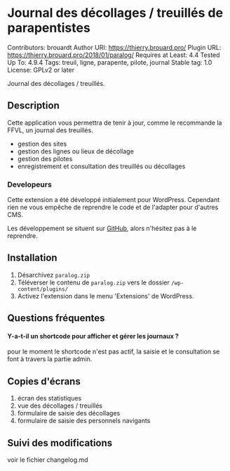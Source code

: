 # Journal des décollages / treuillés de parapentistes
Contributors: brouardt
Author URI: https://thierry.brouard.pro/
Plugin URL: https://thierry.brouard.pro/2018/01/paralog/
Requires at Least: 4.4
Tested Up To: 4.9.4
Tags: treuil, ligne, parapente, pilote, journal
Stable tag: 1.0
License: GPLv2 or later

Journal des décollages / treuillés.

## Description

Cette application vous permettra de tenir à jour, comme le recommande la FFVL, un journal des treuillés.

* gestion des sites
* gestion des lignes ou lieux de décollage
* gestion des pilotes
* enregistrement et consultation des treuillés ou décollages

### Developeurs

Cette extension a été développé initialement pour WordPress. Cependant rien ne vous empêche de reprendre le code et de l'adapter pour d'autres CMS.

Les développement se situent sur [GitHub](https://github.com/brouardt/paralog), alors n'hésitez pas à le reprendre.

## Installation

1. Désarchivez `paralog.zip`
2. Téléverser le contenu de `paralog.zip` vers le dossier `/wp-content/plugins/`
3. Activez l'extension dans le menu 'Extensions' de WordPress.

## Questions fréquentes

#### Y-a-t-il un shortcode pour afficher et gérer les journaux ?

pour le moment le shortcode n'est pas actif, la saisie et le consultation se font à travers la partie admin.

## Copies d'écrans

1. écran des statistiques
2. vue des décollages / treuillés
3. formulaire de saisie des décollages
4. formulaire de saisie des personnels navigants

## Suivi des modifications

voir le fichier changelog.md
